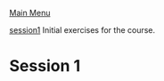 [Main Menu](../../main/README.md)

[session1](../master/session1/) Initial exercises for the course.

# Session 1
